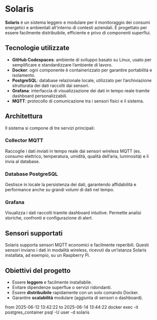 # Solaris

**Solaris** è un sistema leggero e modulare per il monitoraggio dei consumi energetici e ambientali all'interno di contesti aziendali. È progettato per essere facilmente distribuibile, efficiente e privo di componenti superflui.

## Tecnologie utilizzate

- **GitHub Codespaces**: ambiente di sviluppo basato su Linux, usato per semplificare e standardizzare l’ambiente di lavoro.
- **Docker**: ogni componente è containerizzato per garantire portabilità e isolamento.
- **PostgreSQL**: database relazionale locale, utilizzato per l’archiviazione strutturata dei dati raccolti dai sensori.
- **Grafana**: interfaccia di visualizzazione dei dati in tempo reale tramite dashboard personalizzabili.
- **MQTT**: protocollo di comunicazione tra i sensori fisici e il sistema.

## Architettura

Il sistema si compone di tre servizi principali:

### Collector MQTT

Raccoglie i dati inviati in tempo reale dai sensori wireless MQTT (es. consumo elettrico, temperatura, umidità, qualità dell’aria, luminosità) e li invia al database.

### Database PostgreSQL

Gestisce in locale la persistenza dei dati, garantendo affidabilità e performance anche su grandi volumi di dati nel tempo.

### Grafana

Visualizza i dati raccolti tramite dashboard intuitive. Permette analisi storiche, confronti e configurazione di alert.

## Sensori supportati

Solaris supporta sensori MQTT economici e facilmente reperibili. Questi sensori inviano i dati in modalità wireless, ricevuti da un’istanza Solaris installata, ad esempio, su un Raspberry Pi.

## Obiettivi del progetto

- Essere **leggero** e facilmente installabile.
- Evitare dipendenze superflue o servizi ridondanti.
- Essere **distribuibile** rapidamente con un solo comando Docker.
- Garantire **scalabilità** modulare (aggiunta di sensori o dashboard).

from 2025-06-12 13:42:22 to 2025-06-14 13:44:22
docker exec -it postgres_container psql -U user -d solaris
